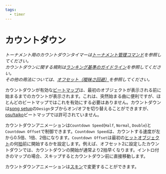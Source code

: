 ```yaml
---
tags:
  - timer
---
```


# カウントダウン

*トーナメント用のカウントダウンタイマーは[トーナメント管理コマンド](/wiki/osu!tourney/Tournament_management_commands)を参照してください。*\
*カウントダウンに関する規則は[ランキング基準のガイドライン](/wiki/Ranking_Criteria#guidelines)を参照してください。*\
*その他の用法については、[オフセット（曖昧さ回避）](/wiki/Disambiguation/Offset)を参照してください。*

カウントダウンが有効な[ビートマップ](/wiki/Beatmap)は、最初のオブジェクトが表示される前に始まるまでのカウントが表示されます。これは、突然始まる曲に便利ですが、ほとんどのビートマップではこれを有効にする必要はありません。カウントダウンは[song setup](/wiki/Client/Beatmap_editor/Song_Setup)の`Design`タブからオン/オフを切り替えることができますが、[osu!taiko](/wiki/Game_mode/osu!taiko)ビートマップでは許可されていません。

カウントダウンアニメーションは`Countdown Speed`(`Half`, `Normal`, `Double`)と`Countdown Offset`で制御できます。`Countdown Speed`は、カウントする速度が左から0.5倍、1倍、2倍になります。`Countdown Offset`は最初の[ヒットオブジェクト](/wiki/Hit_object)の何[拍](/wiki/Beatmapping/Beats_per_minute)前に開始するかを設定します。例えば、オフセット2に設定したカウントダウンでは、カウントダウンの開始が通常より2拍早くなります。イントロ付きのマップの場合、スキップするとカウントダウン前に直接移動します。

カウントダウンアニメーションは[スキン](/wiki/Skinning/Interface#countdown)で変更することができます。

